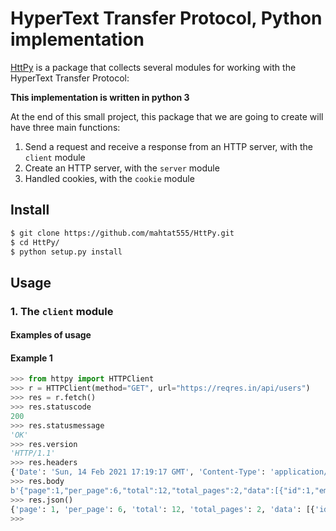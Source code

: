 # HyperText Transfer Protocol, Python implementation

[HttPy](https://github.com/mahtat555/HttPy) is a package that collects several
modules for working with the HyperText Transfer Protocol:

**This implementation is written in python 3**

At the end of this small project, this package that we are going to create will have three main functions:

1. Send a request and receive a response from an HTTP server, with the `client` module
2. Create an HTTP server, with the `server` module
3. Handled cookies, with the `cookie` module

## Install

```sh
$ git clone https://github.com/mahtat555/HttPy.git
$ cd HttPy/
$ python setup.py install
```

## Usage

### 1. The `client` module

#### Examples of usage

#### Example 1

```python
>>> from httpy import HTTPClient
>>> r = HTTPClient(method="GET", url="https://reqres.in/api/users")
>>> res = r.fetch()
>>> res.statuscode
200
>>> res.statusmessage
'OK'
>>> res.version
'HTTP/1.1'
>>> res.headers
{'Date': 'Sun, 14 Feb 2021 17:19:17 GMT', 'Content-Type': 'application/json; charset=utf-8', 'Content-Length': '996', 'Connection': 'close', 'Set-Cookie': '__cfduid=d5e240ad012e2e501e4343d86c1dc2d281613323157; expires=Tue, 16-Mar-21 17:19:17 GMT; path=/; domain=.reqres.in; HttpOnly; SameSite=Lax; Secure', 'X-Powered-By': 'Express', 'Access-Control-Allow-Origin': '*', 'Etag': 'W/"3e4-2RLXvr5wTg9YQ6aH95CkYoFNuO8"', 'Via': '1.1 vegur', 'Cache-Control': 'max-age=14400', 'CF-Cache-Status': 'HIT', 'Age': '6462', 'Accept-Ranges': 'bytes', 'cf-request-id': '084326d82f0000371b4d2a6000000001', 'Expect-CT': 'max-age=604800, report-uri="https://report-uri.cloudflare.com/cdn-cgi/beacon/expect-ct"', 'Report-To': '{"group":"cf-nel","endpoints":[{"url":"https:\\/\\/a.nel.cloudflare.com\\/report?s=NeoAHS26CtMYVCuzWrZolvjn7M6NPvWUvf3USEj2ap%2BRv3LJZwWHgP1ae3wyve1cx3KKc7xEMTLdiWAeuIUlliDxm27ibcNF%2B18%3D"}],"max_age":604800}', 'NEL': '{"max_age":604800,"report_to":"cf-nel"}', 'Server': 'cloudflare', 'CF-RAY': '62187406bbdb371b-MIA'}
>>> res.body
b'{"page":1,"per_page":6,"total":12,"total_pages":2,"data":[{"id":1,"email":"george.bluth@reqres.in","first_name":"George","last_name":"Bluth","avatar":"https://reqres.in/img/faces/1-image.jpg"},{"id":2,"email":"janet.weaver@reqres.in","first_name":"Janet","last_name":"Weaver","avatar":"https://reqres.in/img/faces/2-image.jpg"},{"id":3,"email":"emma.wong@reqres.in","first_name":"Emma","last_name":"Wong","avatar":"https://reqres.in/img/faces/3-image.jpg"},{"id":4,"email":"eve.holt@reqres.in","first_name":"Eve","last_name":"Holt","avatar":"https://reqres.in/img/faces/4-image.jpg"},{"id":5,"email":"charles.morris@reqres.in","first_name":"Charles","last_name":"Morris","avatar":"https://reqres.in/img/faces/5-image.jpg"},{"id":6,"email":"tracey.ramos@reqres.in","first_name":"Tracey","last_name":"Ramos","avatar":"https://reqres.in/img/faces/6-image.jpg"}],"support":{"url":"https://reqres.in/#support-heading","text":"To keep ReqRes free, contributions towards server costs are appreciated!"}}'
>>> res.json()
{'page': 1, 'per_page': 6, 'total': 12, 'total_pages': 2, 'data': [{'id': 1, 'email': 'george.bluth@reqres.in', 'first_name': 'George', 'last_name': 'Bluth', 'avatar': 'https://reqres.in/img/faces/1-image.jpg'}, {'id': 2, 'email': 'janet.weaver@reqres.in', 'first_name': 'Janet', 'last_name': 'Weaver', 'avatar': 'https://reqres.in/img/faces/2-image.jpg'}, {'id': 3, 'email': 'emma.wong@reqres.in', 'first_name': 'Emma', 'last_name': 'Wong', 'avatar': 'https://reqres.in/img/faces/3-image.jpg'}, {'id': 4, 'email': 'eve.holt@reqres.in', 'first_name': 'Eve', 'last_name': 'Holt', 'avatar': 'https://reqres.in/img/faces/4-image.jpg'}, {'id': 5, 'email': 'charles.morris@reqres.in', 'first_name': 'Charles', 'last_name': 'Morris', 'avatar': 'https://reqres.in/img/faces/5-image.jpg'}, {'id': 6, 'email': 'tracey.ramos@reqres.in', 'first_name': 'Tracey', 'last_name': 'Ramos', 'avatar': 'https://reqres.in/img/faces/6-image.jpg'}], 'support': {'url': 'https://reqres.in/#support-heading', 'text': 'To keep ReqRes free, contributions towards server costs are appreciated!'}}
>>>
```